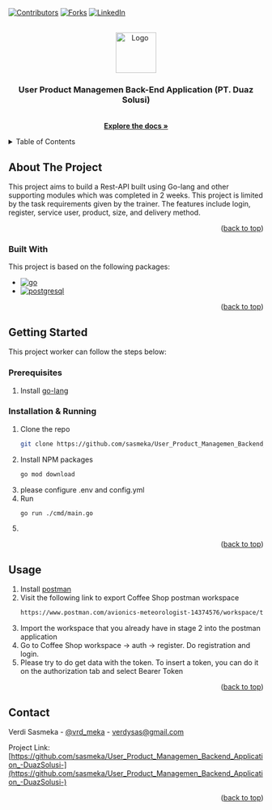 
<a name="readme-top"></a>

[![Contributors][contributors-shield]][contributors-url]
[![Forks][forks-shield]][forks-url]
[![LinkedIn][linkedin-shield]][linkedin-url]

<br />
<div align="center">
  <a href="https://github.com/sasmeka/User_Product_Managemen_Backend_Application_-DuazSolusi-">
    <img src="https://www.google.com/imgres?imgurl=https%3A%2F%2Fduaz-solusi.co.id%2F2019%2Fimg%2Flogo1.png&tbnid=mTkDgGbFq1xWIM&vet=12ahUKEwjV-szloraCAxX2a2wGHSmTBZgQMygBegQIARBA..i&imgrefurl=https%3A%2F%2Fwww.duaz-solusi.co.id%2F&docid=3TUDqKWigHL6TM&w=100&h=100&q=duaz%20solusi&ved=2ahUKEwjV-szloraCAxX2a2wGHSmTBZgQMygBegQIARBA" alt="Logo" width="80" height="80">
  </a>

  <h3 align="center">User Product Managemen Back-End Application (PT. Duaz Solusi)</h3>

  <p align="center">
    <br />
    <a href="https://github.com/sasmeka/User_Product_Managemen_Backend_Application_-DuazSolusi-"><strong>Explore the docs »</strong></a>
    <br />
  </p>
</div>



<!-- TABLE OF CONTENTS -->
<details>
  <summary>Table of Contents</summary>
  <ol>
    <li>
      <a href="#about-the-project">About The Project</a>
      <ul>
        <li><a href="#built-with">Built With</a></li>
      </ul>
    </li>
    <li>
      <a href="#getting-started">Getting Started</a>
      <ul>
        <li><a href="#prerequisites">Prerequisites</a></li>
        <li><a href="#installation-&-running">Installation</a></li>
      </ul>
    </li>
    <li><a href="#usage">Usage</a></li>
    <li><a href="#contact">Contact</a></li>
  </ol>
</details>



<!-- ABOUT THE PROJECT -->
## About The Project

This project aims to build a Rest-API built using Go-lang and other supporting modules which was completed in 2 weeks. This project is limited by the task requirements given by the trainer. The features include login, register, service user, product, size, and delivery method.

<p align="right">(<a href="#readme-top">back to top</a>)</p>



### Built With

This project is based on the following packages:

* [![go][go.js]][go-url]
* [![postgresql][postgresql.js]][postgresql-url]

<p align="right">(<a href="#readme-top">back to top</a>)</p>



<!-- GETTING STARTED -->
## Getting Started

This project worker can follow the steps below:

### Prerequisites

1. Install [go-lang](https://go.dev/dl/)

### Installation & Running

1. Clone the repo
   ```sh
   git clone https://github.com/sasmeka/User_Product_Managemen_Backend_Application_-DuazSolusi-.git
   ```
2. Install NPM packages
   ```sh
   go mod download
   ```
3. please configure .env and config.yml
4. Run
   ```sh
   go run ./cmd/main.go
   ```
5. 

<p align="right">(<a href="#readme-top">back to top</a>)</p>



<!-- USAGE EXAMPLES -->
## Usage

1. Install [postman](https://www.postman.com/)
2. Visit the following link to export Coffee Shop postman workspace 
   ```sh
   https://www.postman.com/avionics-meteorologist-14374576/workspace/tickitz/collection/22380820-2a8492cd-b607-4943-b31d-9d8c50cc4543?action=share&creator=22380820
   ```
3. Import the workspace that you already have in stage 2 into the postman application
4. Go to Coffee Shop workspace -> auth -> register. Do registration and login.
5. Please try to do get data with the token. To insert a token, you can do it on the authorization tab and select Bearer Token

<p align="right">(<a href="#readme-top">back to top</a>)</p>

<!-- CONTACT -->
## Contact

Verdi Sasmeka - [@vrd_meka](https://twitter.com/vrd_meka) - verdysas@gmail.com

Project Link: [https://github.com/sasmeka/User_Product_Managemen_Backend_Application_-DuazSolusi-](https://github.com/sasmeka/User_Product_Managemen_Backend_Application_-DuazSolusi-)

<p align="right">(<a href="#readme-top">back to top</a>)</p>

<!-- MARKDOWN LINKS & IMAGES -->
<!-- https://www.markdownguide.org/basic-syntax/#reference-style-links -->
[contributors-shield]: https://img.shields.io/github/contributors/sasmeka/User_Product_Managemen_Backend_Application_-DuazSolusi-.svg?style=for-the-badge
[contributors-url]: https://github.com/sasmeka/User_Product_Managemen_Backend_Application_-DuazSolusi-/graphs/contributors
[forks-shield]: https://img.shields.io/github/forks/sasmeka/User_Product_Managemen_Backend_Application_-DuazSolusi-.svg?style=for-the-badge
[forks-url]: https://github.com/sasmeka/User_Product_Managemen_Backend_Application_-DuazSolusi-/network/members
[linkedin-shield]: https://img.shields.io/badge/-LinkedIn-black.svg?style=for-the-badge&logo=linkedin&colorB=555
[linkedin-url]: https://www.linkedin.com/in/verdi-sasmeka-62b91b132/
[go.js]: https://img.shields.io/badge/Go-00ADD8?style=for-the-badge&logo=Go&logoColor=white
[go-url]: https://go.dev
[postgresql.js]: https://img.shields.io/badge/Postgresql-4169E1?style=for-the-badge&logo=postgresql&logoColor=white
[postgresql-url]: https://www.postgresql.org/